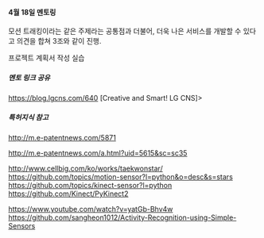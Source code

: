 #### 4월 18일 멘토링



모션 트래킹이라는 같은 주제라는 공통점과 더불어, 더욱 나은 서비스를 개발할 수 있다고 의견을 합쳐 3조와 같이 진행.

프로젝트 계획서 작성 실습



##### 멘토 링크 공유

https://blog.lgcns.com/640 [Creative and Smart! LG CNS]>

##### 특허지식 참고

http://m.e-patentnews.com/5871

http://m.e-patentnews.com/a.html?uid=5615&sc=sc35

http://www.cellbig.com/ko/works/taekwonstar/ 
https://github.com/topics/motion-sensor?l=python&o=desc&s=stars
https://github.com/topics/kinect-sensor?l=python
https://github.com/Kinect/PyKinect2 

 https://www.youtube.com/watch?v=yatGb-Bhv4w
https://github.com/sangheon1012/Activity-Recognition-using-Simple-Sensors